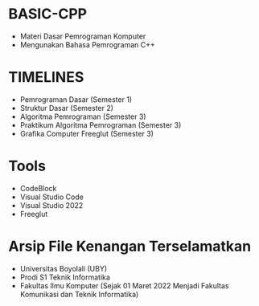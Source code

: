 # BASIC-CPP
- Materi Dasar Pemrograman Komputer
- Mengunakan Bahasa Pemrograman C++

# TIMELINES
- Pemrograman Dasar (Semester 1)
- Struktur Dasar (Semester 2)
- Algoritma Pemrograman (Semester 3)
- Praktikum Algoritma Pemrograman (Semester 3)
- Grafika Computer Freeglut (Semester 3)

# Tools
- CodeBlock
- Visual Studio Code
- Visual Studio 2022
- Freeglut

# Arsip File Kenangan Terselamatkan
- Universitas Boyolali (UBY)
- Prodi S1 Teknik Informatika
- Fakultas Ilmu Komputer (Sejak 01 Maret 2022 Menjadi Fakultas Komunikasi dan Teknik Informatika)
